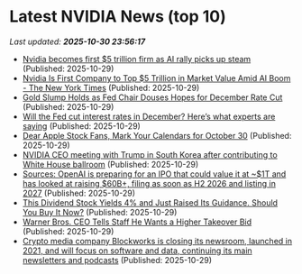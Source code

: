 # Latest NVIDIA News (top 10)
_Last updated: **2025-10-30 23:56:17**_

- [Nvidia becomes first $5 trillion firm as AI rally picks up steam](https://www.japantimes.co.jp/business/2025/10/30/tech/nvidia-5-trillion-firm-ai/) (Published: 2025-10-29)
- [Nvidia Is First Company to Top $5 Trillion in Market Value Amid AI Boom - The New York Times](https://slashdot.org/firehose.pl?op=view&amp;id=179910008) (Published: 2025-10-29)
- [Gold Slump Holds as Fed Chair Douses Hopes for December Rate Cut](https://biztoc.com/x/1f24c0fdda16aef6) (Published: 2025-10-29)
- [Will the Fed cut interest rates in December? Here’s what experts are saying](https://biztoc.com/x/b64dd7fa8253a16f) (Published: 2025-10-29)
- [Dear Apple Stock Fans, Mark Your Calendars for October 30](https://biztoc.com/x/2232774c6233e2a1) (Published: 2025-10-29)
- [NVIDIA CEO meeting with Trump in South Korea after contributing to White House ballroom](https://www.cbsnews.com/video/nvidia-ceo-to-meet-trump-in-south-korea/) (Published: 2025-10-29)
- [Sources: OpenAI is preparing for an IPO that could value it at ~$1T and has looked at raising $60B+, filing as soon as H2 2026 and listing in 2027](https://biztoc.com/x/56731ab617ab6a86) (Published: 2025-10-29)
- [This Dividend Stock Yields 4% and Just Raised Its Guidance. Should You Buy It Now?](https://biztoc.com/x/4cef4c37ac0c0b2a) (Published: 2025-10-29)
- [Warner Bros. CEO Tells Staff He Wants a Higher Takeover Bid](https://biztoc.com/x/fd35dbe9dbaf8550) (Published: 2025-10-29)
- [Crypto media company Blockworks is closing its newsroom, launched in 2021, and will focus on software and data, continuing its main newsletters and podcasts](https://biztoc.com/x/778b88af291b80c5) (Published: 2025-10-29)
